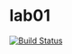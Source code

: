 # lab01
[![Build Status](https://travis-ci.org/elpidifor/lab01.svg?branch=master)](https://travis-ci.org/elpidifor/lab01)
